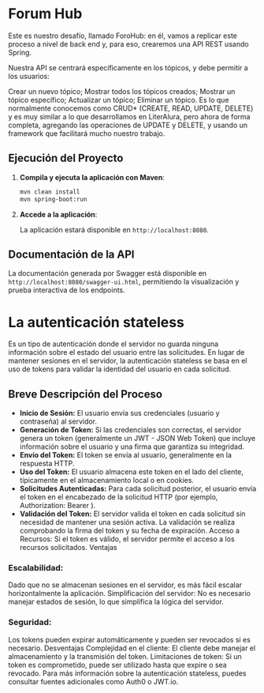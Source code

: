 # Forum Hub

Este es nuestro desafío, llamado ForoHub: en él, vamos a replicar este proceso a nivel de back end y, para eso, crearemos una API REST usando Spring.

Nuestra API se centrará específicamente en los tópicos, y debe permitir a los usuarios:

Crear un nuevo tópico;
Mostrar todos los tópicos creados;
Mostrar un tópico específico;
Actualizar un tópico;
Eliminar un tópico.
Es lo que normalmente conocemos como CRUD* (CREATE, READ, UPDATE, DELETE) y es muy similar a lo que desarrollamos en LiterAlura, pero ahora de forma completa, agregando las operaciones de UPDATE y DELETE, y usando un framework que facilitará mucho nuestro trabajo.


## Ejecución del Proyecto

1. **Compila y ejecuta la aplicación con Maven**:

    ```bash
    mvn clean install
    mvn spring-boot:run
    ```

2. **Accede a la aplicación**:

   La aplicación estará disponible en `http://localhost:8080`.


## Documentación de la API

La documentación generada por Swagger está disponible en `http://localhost:8080/swagger-ui.html`, permitiendo la visualización y prueba interactiva de los endpoints.


# La autenticación stateless
Es un tipo de autenticación donde el servidor no guarda ninguna información sobre el estado del usuario entre las solicitudes. En lugar de mantener sesiones en el servidor, la autenticación stateless se basa en el uso de tokens para validar la identidad del usuario en cada solicitud.

## Breve Descripción del Proceso
- **Inicio de Sesión:**
  El usuario envía sus credenciales (usuario y contraseña) al servidor.
- **Generación de Token:**
  Si las credenciales son correctas, el servidor genera un token (generalmente un JWT - JSON Web Token) que incluye información sobre el usuario y una firma que garantiza su integridad.
- **Envío del Token:**
  El token se envía al usuario, generalmente en la respuesta HTTP.
- **Uso del Token:**
  El usuario almacena este token en el lado del cliente, típicamente en el almacenamiento local o en cookies.
- **Solicitudes Autenticadas:**
  Para cada solicitud posterior, el usuario envía el token en el encabezado de la solicitud HTTP (por ejemplo, Authorization: Bearer <token>).
- **Validación del Token:**
  El servidor valida el token en cada solicitud sin necesidad de mantener una sesión activa. La validación se realiza comprobando la firma del token y su fecha de expiración.
  Acceso a Recursos: Si el token es válido, el servidor permite el acceso a los recursos solicitados.
  Ventajas
### Escalabilidad:
Dado que no se almacenan sesiones en el servidor, es más fácil escalar horizontalmente la aplicación.
Simplificación del servidor: No es necesario manejar estados de sesión, lo que simplifica la lógica del servidor.
### Seguridad:
Los tokens pueden expirar automáticamente y pueden ser revocados si es necesario.
Desventajas
Complejidad en el cliente: El cliente debe manejar el almacenamiento y la transmisión del token.
Limitaciones de token: Si un token es comprometido, puede ser utilizado hasta que expire o sea revocado.
Para más información sobre la autenticación stateless, puedes consultar fuentes adicionales como Auth0 o JWT.io.